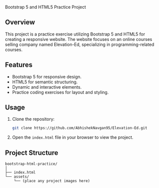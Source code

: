 Bootstrap 5 and HTML5 Practice Project

## Overview

This project is a practice exercise utilizing Bootstrap 5 and HTML5 for creating a responsive website. The website focuses on an online courses selling company named Elevation-Ed, specializing in programming-related courses.

## Features

- Bootstrap 5 for responsive design.
- HTML5 for semantic structuring.
- Dynamic and interactive elements.
- Practice coding exercises for layout and styling.

## Usage

1. Clone the repository:

    ```bash
    git clone https://github.com/AbhishekNavgan95/Elevation-Ed.git
    ```

2. Open the `index.html` file in your browser to view the project.

## Project Structure

```plaintext
bootstrap-html-practice/
│
├── index.html
└── assets/
    └── (place any project images here)
